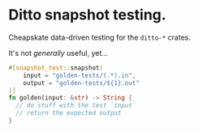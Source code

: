 # Ditto snapshot testing.

Cheapskate data-driven testing for the `ditto-*` crates.

It's not _generally_ useful, yet...

```rust
#[snapshot_test::snapshot(
    input = "golden-tests/(.*).in",
    output = "golden-tests/${1}.out"
)]
fn golden(input: &str) -> String {
  // do stuff with the test `input`
  // return the expected output
}
```
